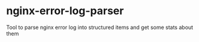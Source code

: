 # nginx-error-log-parser
Tool to parse nginx error log into structured items and get some stats about them
